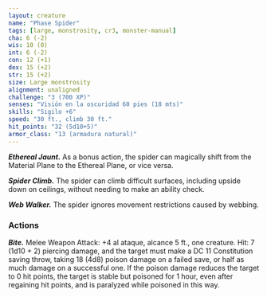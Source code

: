 ```yaml
---
layout: creature
name: "Phase Spider"
tags: [large, monstrosity, cr3, monster-manual]
cha: 6 (-2)
wis: 10 (0)
int: 6 (-2)
con: 12 (+1)
dex: 15 (+2)
str: 15 (+2)
size: Large monstrosity
alignment: unaligned
challenge: "3 (700 XP)"
senses: "Visión en la oscuridad 60 pies (18 mts)"
skills: "Sigilo +6"
speed: "30 ft., climb 30 ft."
hit_points: "32 (5d10+5)"
armor_class: "13 (armadura natural)"
---
```


***Ethereal Jaunt.*** As a bonus action, the spider can magically shift from the Material Plane to the Ethereal Plane, or vice versa.

***Spider Climb.*** The spider can climb difficult surfaces, including upside down on ceilings, without needing to make an ability check.

***Web Walker.*** The spider ignores movement restrictions caused by webbing.

### Actions

***Bite.*** Melee Weapon Attack: +4 al ataque, alcance 5 ft., one creature. Hit: 7 (1d10 + 2) piercing damage, and the target must make a DC 11 Constitution saving throw, taking 18 (4d8) poison damage on a failed save, or half as much damage on a successful one. If the poison damage reduces the target to 0 hit points, the target is stable but poisoned for 1 hour, even after regaining hit points, and is paralyzed while poisoned in this way.